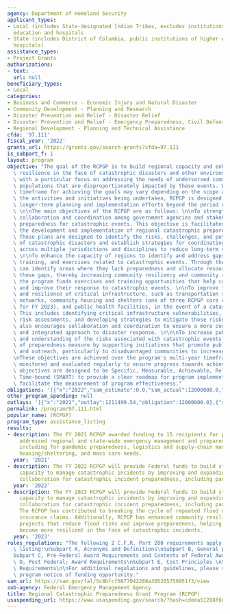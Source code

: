 ```yaml
---
agency: Department of Homeland Security
applicant_types:
- Local (includes State-designated lndian Tribes, excludes institutions of higher
  education and hospitals
- State (includes District of Columbia, public institutions of higher education and
  hospitals)
assistance_types:
- Project Grants
authorizations:
- text: .
  url: null
beneficiary_types:
- Local
categories:
- Business and Commerce - Economic Injury and Natural Disaster
- Community Development - Planning and Research
- Disaster Prevention and Relief - Disaster Relief
- Disaster Prevention and Relief - Emergency Preparedness, Civil Defense
- Regional Development - Planning and Technical Assistance
cfda: '97.111'
fiscal_year: '2022'
grants_url: https://grants.gov/search-grants?cfda=97.111
is_subpart_f: 1
layout: program
objective: "The goal of the RCPGP is to build regional capacity and enhance community\
  \ resilience in the face of catastrophic disasters and other environmental stressors,\
  \ with a particular focus on addressing the needs of underserved communities and\
  \ populations that are disproportionately impacted by these events. While the specific\
  \ timeframe for achieving the goals may vary depending on the scope and nature of\
  \ the activities and initiatives being undertaken, RCPGP is designed to support\
  \ longer-term planning and implementation efforts beyond the period of performance.\
  \ \n\nThe main objectives of the RCPGP are as follows: \n\nTo strengthen regional\
  \ collaboration and coordination among government agencies and stakeholders to improve\
  \ preparedness for catastrophic events. This objective is facilitated by supporting\
  \ the development and implementation of regional catastrophic preparedness plans.\
  \ These plans are designed to identify the risks, challenges, and potential impacts\
  \ of catastrophic disasters and establish strategies for coordinating response efforts\
  \ across multiple jurisdictions and disciplines to reduce long-term vulnerability.\
  \ \n\nTo enhance the capacity of regions to identify and address gaps in planning,\
  \ training, and exercises related to catastrophic events. Through the RCPGP, regions\
  \ can identify areas where they lack preparedness and allocate resources to address\
  \ those gaps, thereby increasing community resiliency and community readiness. Additionally,\
  \ the program funds exercises and training opportunities that help communities practice\
  \ and improve their response to catastrophic events. \n\nTo improve the readiness\
  \ and resilience of critical infrastructure, such as transportation systems, communication\
  \ networks, community housing and shelters (one of three RCPGP core capabilities\
  \ for FY 2023), and public health facilities, in the event of a catastrophic incident.\
  \ This includes identifying critical infrastructure vulnerabilities, conducting\
  \ risk assessments, and developing strategies to mitigate those risks. The RCPGP\
  \ also encourages collaboration and coordination to ensure a more comprehensive\
  \ and integrated approach to disaster response. \n\n\nTo increase public awareness\
  \ and understanding of the risks associated with catastrophic events and the importance\
  \ of preparedness measure by supporting initiatives that promote public education\
  \ and outreach, particularly to disadvantaged communities to increase equity. \n\
  \nThese objectives are achieved over the program's multi-year timeframe and are\
  \ monitored and evaluated regularly to ensure progress towards achieving them. The\
  \ objectives are designed to be Specific, Measurable, Achievable, Relevant, and\
  \ Time-bound (SMART) to provide a clear roadmap for program implementation and to\
  \ facilitate the measurement of program effectiveness."
obligations: '[{"x":"2022","sam_estimate":0.0,"sam_actual":12000000.0,"usa_spending_actual":12000000.0},{"x":"2023","sam_estimate":12000000.0,"sam_actual":0.0,"usa_spending_actual":11999969.61},{"x":"2024","sam_estimate":11999999.0,"sam_actual":0.0,"usa_spending_actual":-183134.29}]'
other_program_spending: null
outlays: '[{"x":"2022","outlay":1211499.54,"obligation":12000000.0},{"x":"2023","outlay":219110.29,"obligation":12000000.0},{"x":"2024","outlay":0.0,"obligation":0.0}]'
permalink: /program/97.111.html
popular_name: (RCPGP)
program_type: assistance_listing
results:
- description: The FY 2021 RCPGP awarded funding to 15 recipients for projects that
    addressed regional and state-wide emergency management and preparedness needs,
    including for pandemic preparedness, logistics and supply-chain management, emergency
    housing/sheltering, and mass care needs.
  year: '2021'
- description: The FY 2022 RCPGP will provide Federal funds to build state and local
    capacity to manage catastrophic incidents by improving and expanding regional
    collaboration for catastrophic incident preparedness, including pandemic preparedness.
  year: '2022'
- description: The FY 2023 RCPGP will provide Federal funds to build state and local
    capacity to manage catastrophic incidents by improving and expanding regional
    collaboration for catastrophic incident preparedness, including pandemic preparedness.
    The RCPGP has contributed to breaking the cycle of repeated flood damage and associated
    insurance claims. Additionally, RCPGP has enhanced community resilience by supporting
    projects that reduce flood risks and improve preparedness, helping communities
    become more resilient in the face of catastrophic incidents.
  year: '2023'
rules_regulations: "The following 2 C.F.R. Part 200 requirements apply to this assistance\
  \ listing:\nSubpart A, Acronyms and Definitions\nSubpart B, General provisions\n\
  Subpart C, Pre-Federal Award Requirements and Contents of Federal Awards\nSubpart\
  \ D, Post Federal; Award Requirements\nSubpart E, Cost Principles \nSubpart F, Audit\
  \ Requirements\n\nFor additional regulations and guidelines, please refer to the\
  \ program notice of funding opportunity."
sam_url: https://sam.gov/fal/5c8bfcf6677042288a305205759951f3/view
sub-agency: Federal Emergency Management Agency
title: Regional Catastrophic Preparedness Grant Program (RCPGP)
usaspending_url: https://www.usaspending.gov/search/?hash=cdeea51288f60ded77744a8423514b5e
---
```

